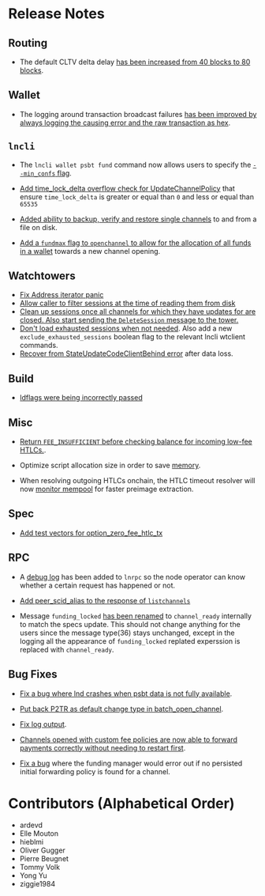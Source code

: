 # Release Notes

## Routing

* The default CLTV delta delay [has been increased from 40 blocks to 80
  blocks](https://github.com/lightningnetwork/lnd/pull/7609).

## Wallet

- The logging around transaction broadcast failures [has been improved by always
  logging the causing error and the raw transaction as
  hex](https://github.com/lightningnetwork/lnd/pull/7513).

## `lncli`

* The `lncli wallet psbt fund` command now allows users to specify the
  [`--min_confs` flag](https://github.com/lightningnetwork/lnd/pull/7510).
 
* [Add time_lock_delta overflow check for UpdateChannelPolicy](https://github.com/lightningnetwork/lnd/pull/7350)
  that ensure `time_lock_delta` is greater or equal than `0` and less or equal than `65535`

* [Added ability to backup, verify and
  restore single channels](https://github.com/lightningnetwork/lnd/pull/7437)
  to and from a file on disk.

* [Add a `fundmax` flag to `openchannel` to allow for the allocation of all
  funds in a wallet](https://github.com/lightningnetwork/lnd/pull/6903) towards
  a new channel opening.

## Watchtowers

* [Fix Address iterator 
  panic](https://github.com/lightningnetwork/lnd/pull/7556)
* [Allow caller to filter sessions at the time of reading them from 
  disk](https://github.com/lightningnetwork/lnd/pull/7059)
* [Clean up sessions once all channels for which they have updates for are
  closed. Also start sending the `DeleteSession` message to the
  tower.](https://github.com/lightningnetwork/lnd/pull/7069)
* [Don't load exhausted sessions when not
  needed](https://github.com/lightningnetwork/lnd/pull/7405). Also add a new
  `exclude_exhausted_sessions` boolean flag to the relevant lncli wtclient
  commands.
* [Recover from StateUpdateCodeClientBehind 
  error](https://github.com/lightningnetwork/lnd/pull/7541) after data loss. 

## Build
* [ldflags were being incorrectly passed](
https://github.com/lightningnetwork/lnd/pull/7359)

## Misc

* [Return `FEE_INSUFFICIENT` before checking balance for incoming low-fee
  HTLCs.](https://github.com/lightningnetwork/lnd/pull/7490).

* Optimize script allocation size in order to save
  [memory](https://github.com/lightningnetwork/lnd/pull/7464).

* When resolving outgoing HTLCs onchain, the HTLC timeout resolver will now
  [monitor mempool](https://github.com/lightningnetwork/lnd/pull/7564) for
  faster preimage extraction.
 
## Spec

* [Add test vectors for
  option_zero_fee_htlc_tx](https://github.com/lightningnetwork/lnd/pull/7439)

## RPC

* A [debug log](https://github.com/lightningnetwork/lnd/pull/7514) has been
  added to `lnrpc` so the node operator can know whether a certain request has
  happened or not.
* [Add peer_scid_alias to the response of 
  `listchannels`](https://github.com/lightningnetwork/lnd/pull/7366)

* Message `funding_locked` [has been
  renamed](https://github.com/lightningnetwork/lnd/pull/7517) to
  `channel_ready` internally to match the specs update. This should not change
  anything for the users since the message type(36) stays unchanged, except in
  the logging all the appearance of `funding_locked` replated experssion is
  replaced with `channel_ready`.

## Bug Fixes

* [Fix a bug where lnd crashes when psbt data is not fully 
available](https://github.com/lightningnetwork/lnd/pull/7529).

* [Put back P2TR as default change type
  in batch_open_channel](https://github.com/lightningnetwork/lnd/pull/7603).
  
* [Fix log output](https://github.com/lightningnetwork/lnd/pull/7604).

* [Channels opened with custom fee policies are now able to forward payments
  correctly without needing to restart
  first](https://github.com/lightningnetwork/lnd/pull/7597).

* [Fix a bug](https://github.com/lightningnetwork/lnd/pull/7613) where the 
  funding manager would error out if no persisted initial forwarding policy is 
  found for a channel. 

# Contributors (Alphabetical Order)

* ardevd
* Elle Mouton
* hieblmi
* Oliver Gugger
* Pierre Beugnet
* Tommy Volk
* Yong Yu
* ziggie1984
